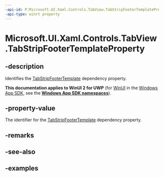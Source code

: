 ```yaml
---
-api-id: P:Microsoft.UI.Xaml.Controls.TabView.TabStripFooterTemplateProperty
-api-type: winrt property
---
```


# Microsoft.UI.Xaml.Controls.TabView.TabStripFooterTemplateProperty

<!--
public static Windows.UI.Xaml.DependencyProperty TabStripFooterTemplateProperty { get; }
-->

## -description

Identifies the [TabStripFooterTemplate](tabview_tabstripfootertemplate.md) dependency property.

**This documentation applies to WinUI 2 for UWP** (for [WinUI](/windows/apps/winui/winui3/) in the [Windows App SDK](/windows/apps/windows-app-sdk/), see the **[Windows App SDK namespaces](/windows/windows-app-sdk/api/winrt/)**).

## -property-value

The identifier for the [TabStripFooterTemplate](tabview_tabstripfootertemplate.md) dependency property.

## -remarks

## -see-also

## -examples

